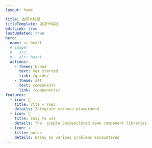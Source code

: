 ```yaml
---
layout: home

title: 选项卡标题
titleTemplate: 选项卡描述
editLink: true
lastUpdated: true
hero:
  name: cc-heart
  # image:
  #   src:
  #   alt: heart
  actions:
    - theme: brand
      text: Get Started
      link: /guide/
    - theme: alt
      text: components
      link: /components/
features:
  - icon: 🔨
    title: Vite + Vue3
    details: Integrate various playground
  - icon: 🧩
    title: Easy to use
    details: The  simple Encapsulated some component libraries
  - icon: ✈️
    title: notes
    details: Essay on various problems encountered
---
```

